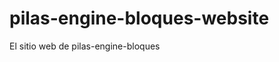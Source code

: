 # pilas-engine-bloques-website
El sitio web de pilas-engine-bloques


































